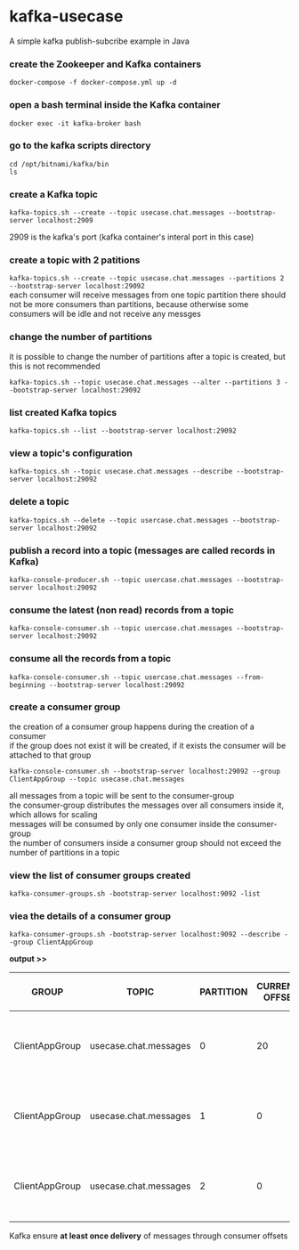 # kafka-usecase  
A simple kafka publish-subcribe example in Java  

### create the Zookeeper and Kafka containers   
`docker-compose -f docker-compose.yml up -d`  

### open a bash terminal inside the Kafka container  
`docker exec -it kafka-broker bash`  

### go to the kafka scripts directory  
`cd /opt/bitnami/kafka/bin`  
`ls`

### create a Kafka topic  
`kafka-topics.sh --create --topic usecase.chat.messages --bootstrap-server localhost:2909`  

2909 is the kafka's port (kafka container's interal port in this case)  

### create a topic with 2 patitions  
`kafka-topics.sh --create --topic usecase.chat.messages --partitions 2 --bootstrap-server localhost:29092`  
each consumer will receive messages from one topic partition
there should not be more consumers than partitions, because otherwise some consumers will be idle and not receive any messges

### change the number of partitions  
it is possible to change the number of partitions after a topic is created, but this is not recommended  

`kafka-topics.sh --topic usecase.chat.messages --alter --partitions 3 --bootstrap-server localhost:29092`  

### list created Kafka topics  
`kafka-topics.sh --list --bootstrap-server localhost:29092`  

### view a topic's configuration  
`kafka-topics.sh --topic usecase.chat.messages --describe --bootstrap-server localhost:29092`  

### delete a topic  
`kafka-topics.sh --delete --topic usercase.chat.messages --bootstrap-server localhost:29092`  

### publish a record  into a topic (messages are called records in Kafka)  
`kafka-console-producer.sh --topic usercase.chat.messages --bootstrap-server localhost:29092`  

### consume the latest (non read) records from a topic  
`kafka-console-consumer.sh --topic usercase.chat.messages --bootstrap-server localhost:29092`  

### consume all the records from a topic  
`kafka-console-consumer.sh --topic usercase.chat.messages --from-beginning --bootstrap-server localhost:29092`  

### create a consumer group  
the creation of a consumer group happens during the creation of a consumer  
if the group does not exist it will be created, if it exists the consumer will be attached to that group  

`kafka-console-consumer.sh --bootstrap-server localhost:29092 --group ClientAppGroup --topic usecase.chat.messages`  

all messages from a topic will be sent to the consumer-group   
the consumer-group distributes the messages over all consumers inside it, which allows for scaling  
messages will be consumed by only one consumer inside the consumer-group   
the number of consumers inside a consumer group should not exceed the number of partitions in a topic  

### view the list of consumer groups created  
`kafka-consumer-groups.sh -bootstrap-server localhost:9092 -list`  

### viea the details of a consumer group  
`kafka-consumer-groups.sh -bootstrap-server localhost:9092 --describe --group ClientAppGroup`  

**output >>**

GROUP          | TOPIC                 | PARTITION  | CURRENT-OFFSET | LOG-END-OFFSET | LAG | CONSUMER-ID                                            | HOST         | CLIENT-ID
-------------- | --------------------- | ---------- |----------------|----------------|-----|--------------------------------------------------------|--------------| ----------------
ClientAppGroup | usecase.chat.messages | 0          | 20             | 20             | 0   | console-consumer-7cb8abdd-7185-4383-a49e-d126970bc4f5  | /172.19.0.3  | console-consumer 
ClientAppGroup | usecase.chat.messages | 1          | 0              | 0              | 0   | console-consumer-7cb8abdd-7185-4383-a49e-d126970bc4f5  | /172.19.0.3  | console-consumer  
ClientAppGroup | usecase.chat.messages | 2          | 0              | 0              | 0   | console-consumer-7cb8abdd-7185-4383-a49e-d126970bc4f5  | /172.19.0.3  | console-consumer   

Kafka ensure **at least once delivery** of messages through consumer offsets



